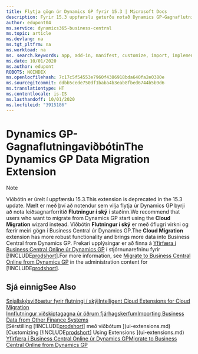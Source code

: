 ```yaml
---
title: Flytja gögn úr Dynamics GP fyrir 15.3 | Microsoft Docs
description: Fyrir 15.3 uppfærslu geturðu notað Dynamics GP-Gagnaflutningaviðbótina til að flytja viðskiptamenn, lánardrottna, birgðavörur, fjárhagsreikninga, opnar viðskiptaskuldir og opnar viðskiptakröfur færslur frá Dynamics GP til Business Central.
author: edupont04
ms.service: dynamics365-business-central
ms.topic: article
ms.devlang: na
ms.tgt_pltfrm: na
ms.workload: na
ms. search.keywords: app, add-in, manifest, customize, import, implement
ms.date: 10/01/2020
ms.author: edupont
ROBOTS: NOINDEX
ms.openlocfilehash: 7c17c5f54553e7960f4386918bda640fa2e0380e
ms.sourcegitcommit: ddbb5cede750df1baba4b3eab8fbed6744b5b9d6
ms.translationtype: HT
ms.contentlocale: is-IS
ms.lasthandoff: 10/01/2020
ms.locfileid: "3915186"
---
```

# <a name="the-dynamics-gp-data-migration-extension"></a><span data-ttu-id="8070c-103">Dynamics GP-Gagnaflutningaviðbótin</span><span class="sxs-lookup"><span data-stu-id="8070c-103">The Dynamics GP Data Migration Extension</span></span>

> [!NOTE]
> <span data-ttu-id="8070c-104">Viðbótin er úrelt í uppfærslu 15.3.</span><span class="sxs-lookup"><span data-stu-id="8070c-104">This extension is deprecated in the 15.3 update.</span></span> <span data-ttu-id="8070c-105">Mælt er með því að notendur sem vilja flytja úr Dynamics GP byrji að nota leiðsagnarforritið **Flutningur í ský** í staðinn.</span><span class="sxs-lookup"><span data-stu-id="8070c-105">We recommend that users who want to migrate from Dynamics GP start using the **Cloud Migration** wizard instead.</span></span> <span data-ttu-id="8070c-106">Viðbótin **Flutningur í ský** er með öflugri virkni og færir meiri gögn í Business Central úr Dynamics GP.</span><span class="sxs-lookup"><span data-stu-id="8070c-106">The **Cloud Migration** extension has more robust functionality and brings more data into Business Central from Dynamics GP.</span></span> <span data-ttu-id="8070c-107">Frekari upplýsingar er að finna á [Yfirfæra í Business Central Online úr Dynamics GP](/dynamics365/business-central/dev-itpro/administration/migrate-dynamics-gp) í stjórnunarefninu fyrir [!INCLUDE[prodshort](includes/prodshort.md)].</span><span class="sxs-lookup"><span data-stu-id="8070c-107">For more information, see [Migrate to Business Central Online from Dynamics GP](/dynamics365/business-central/dev-itpro/administration/migrate-dynamics-gp) in the administration content for [!INCLUDE[prodshort](includes/prodshort.md)].</span></span>

## <a name="see-also"></a><span data-ttu-id="8070c-108">Sjá einnig</span><span class="sxs-lookup"><span data-stu-id="8070c-108">See Also</span></span>

[<span data-ttu-id="8070c-109">Snjallskýsviðbætur fyrir flutningi í skýi</span><span class="sxs-lookup"><span data-stu-id="8070c-109">Intelligent Cloud Extensions for Cloud Migration</span></span>](ui-extensions-data-replication.md)  
[<span data-ttu-id="8070c-110">Innflutningur viðskiptagagna úr öðrum fjárhagskerfum</span><span class="sxs-lookup"><span data-stu-id="8070c-110">Importing Business Data from Other Finance Systems</span></span>](across-import-data-configuration-packages.md)  
<span data-ttu-id="8070c-111">[Sérstilling [!INCLUDE[prodshort](includes/prodshort.md)] með viðbótum ](ui-extensions.md)</span><span class="sxs-lookup"><span data-stu-id="8070c-111">[Customizing [!INCLUDE[prodshort](includes/prodshort.md)] Using Extensions ](ui-extensions.md)</span></span>  
[<span data-ttu-id="8070c-112">Yfirfæra í Business Central Online úr Dynamics GP</span><span class="sxs-lookup"><span data-stu-id="8070c-112">Migrate to Business Central Online from Dynamics GP</span></span>](/dynamics365/business-central/dev-itpro/administration/migrate-dynamics-gp)  
